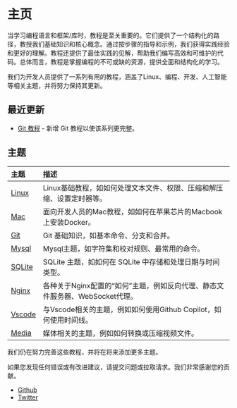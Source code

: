 # 主页

当学习编程语言和框架/库时，教程是至关重要的。它们提供了一个结构化的路径，教授我们基础知识和核心概念。通过按步骤的指导和示例，我们获得实践经验和更好的理解。教程还提供了最佳实践的见解，帮助我们编写高效和可维护的代码。总体而言，教程是掌握编程的不可或缺的资源，提供全面和结构化的学习。

我们为开发人员提供了一系列有用的教程，涵盖了Linux、编程、开发、人工智能等相关主题，并将努力保持其更新。

## 最近更新

- [Git 教程](git/) - 新增 Git 教程以使该系列更完整。

## 主题

| 主题 | 描述 |
| :--- | :--- |
| [Linux](linux/) | Linux基础教程，如如何处理文本文件、权限、压缩和解压缩、设置定时器等。 |
| [Mac](mac/how-to-use-docker-on-m1-mac.html) | 面向开发人员的Mac教程，如如何在苹果芯片的Macbook上安装Docker。 |
| [Git](git/) | Git 基础知识，如基本命令、分支和合并。 |
| [Mysql](mysql/most-used-sql-commands.html) | Mysql主题，如字符集和校对规则、最常用的命令。 |
| [SQLite](sqlite/deal-with-date-time-type-in-sqlite.html) | SQLite 主题，如如何在 SQLite 中存储和处理日期与时间类型。 |
| [Nginx](nginx/nginx-https-config.html) | 各种关于Nginx配置的“如何”主题，例如反向代理、静态文件服务器、WebSocket代理。 |
| [Vscode](vscode/copilot-usage-and-shortcut.html) | 与Vscode相关的主题，例如如何使用Github Copilot，如何使用时间线。 |
| [Media](media/convert-compress-video-via-ffmpeg.html) | 媒体相关的主题，例如如何转换或压缩视频文件。 |

我们仍在努力完善这些教程，并将在将来添加更多主题。

如果您发现任何错误或有改进建议，请提交问题或拉取请求。我们非常感谢您的贡献。

- [Github](https://github.com/tinkink-net/tutorials)
- [Twitter](https://twitter.com/tinkink_net)
